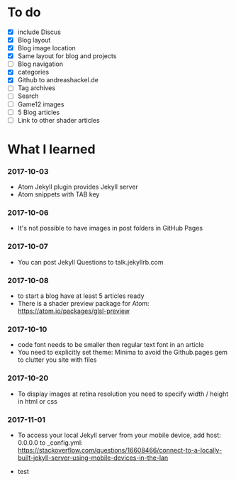# To do

- [x] include Discus
- [x] Blog layout
- [x] Blog image location
- [x] Same layout for blog and projects
- [ ] Blog navigation
- [x] categories
- [x] Github to andreashackel.de
- [ ] Tag archives
- [ ] Search
- [ ] Game12 images
- [ ] 5 Blog articles
- [ ] Link to other shader articles

# What I learned

### 2017-10-03

- Atom Jekyll plugin provides Jekyll server
- Atom snippets with TAB key

### 2017-10-06

- It's not possible to have images in post folders in GitHub Pages

### 2017-10-07

- You can post Jekyll Questions to talk.jekyllrb.com

### 2017-10-08

- to start a blog have at least 5 articles ready
- There is a shader preview package for Atom: https://atom.io/packages/glsl-preview

### 2017-10-10

- code font needs to be smaller then regular text font in an article
- You need to explicitly set theme: Minima to avoid the Github.pages gem to clutter you site with files

### 2017-10-20

- To display images at retina resolution you need to specify width / height in html or css

### 2017-11-01

- To access your local Jekyll server from your mobile device, add host: 0.0.0.0 to _config.yml: https://stackoverflow.com/questions/16608466/connect-to-a-locally-built-jekyll-server-using-mobile-devices-in-the-lan

- test

